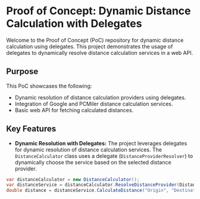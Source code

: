 # Proof of Concept: Dynamic Distance Calculation with Delegates

Welcome to the Proof of Concept (PoC) repository for dynamic distance calculation using delegates. This project demonstrates the usage of delegates to dynamically resolve distance calculation services in a web API.

## Purpose

This PoC showcases the following:

- Dynamic resolution of distance calculation providers using delegates.
- Integration of Google and PCMiler distance calculation services.
- Basic web API for fetching calculated distances.

## Key Features

- **Dynamic Resolution with Delegates:**
  The project leverages delegates for dynamic resolution of distance calculation services. The `DistanceCalculator` class uses a delegate (`DistanceProviderResolver`) to dynamically choose the service based on the selected distance provider.

```csharp
var distanceCalculator = new DistanceCalculator();
var distanceService = distanceCalculator.ResolveDistanceProvider(DistanceProvider.Google);
double distance = distanceService.CalculateDistance("Origin", "Destination");
```
